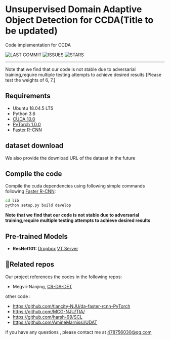 # Unsupervised Domain Adaptive Object Detection for CCDA(Title to be updated)
Code implementation for CCDA

![LAST COMMIT](https://img.shields.io/github/last-commit/zyfone/UEA)
![ISSUES](https://img.shields.io/github/issues/zyfone/UEA)
![STARS](https://img.shields.io/github/stars/zyfone/UEA)

---


Note that we find that our code is not stable due to adversarial training,require multiple testing attempts to achieve desired results [Please test the weights of 6, 7.]


## Requirements
* Ubuntu 18.04.5 LTS
* Python 3.6
* [CUDA 10.0](https://developer.nvidia.com/cuda-toolkit)
* [PyTorch 1.0.0](https://pytorch.org)
* [Faster R-CNN](https://github.com/jwyang/faster-rcnn.pytorch/tree/pytorch-1.0)


## dataset download

We also provide the download URL of the dataset in the future




## Compile the code

Compile the cuda dependencies using following simple commands following [Faster R-CNN](https://github.com/jwyang/faster-rcnn.pytorch/tree/pytorch-1.0):
```bash
cd lib
python setup.py build develop
```


**Note that we find that our code is not stable due to adversarial training,require multiple testing attempts to achieve desired results**



## Pre-trained Models


* **ResNet101:** [Dropbox](https://www.dropbox.com/s/iev3tkbz5wyyuz9/resnet101_caffe.pth?dl=0)  [VT Server](https://filebox.ece.vt.edu/~jw2yang/faster-rcnn/pretrained-base-models/resnet101_caffe.pth)


## :pencil:Related repos
Our project references the codes in the following repos:

* Megvii-Nanjing, [CR-DA-DET](https://github.com/Megvii-Nanjing/CR-DA-DET)


other code :
* https://github.com/tiancity-NJU/da-faster-rcnn-PyTorch
* https://github.com/MCG-NJU/TIA/
* https://github.com/harsh-99/SCL
* https://github.com/AmineMarnissi/UDAT



if you have any questions , please contact me at 478756030@qq.com
